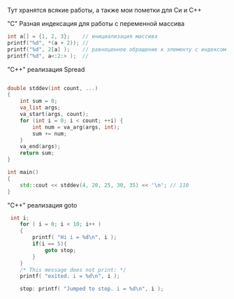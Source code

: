 Тут хранятся всякие работы, а также мои пометки для Си и С++

"С" Разная индексация для работы с переменной массива
```C
int a[] = {1, 2, 3};    // инициализация массива
printf("%d", *(a + 2)); // 
printf("%d", 2[a] );    // равноценное обращение к элементу с индексом "2"
printf("%d", a<:2:> );  //
```


"С++" реализация Spread
```C++

double stddev(int count, ...) 
{
    int sum = 0;
    va_list args;
    va_start(args, count);
    for (int i = 0; i < count; ++i) {
        int num = va_arg(args, int);
        sum += num;
    }
    va_end(args);
    return sum;
}

int main()
{
    std::cout << stddev(4, 20, 25, 30, 35) << '\n'; // 110
}
```

"С++" реализация goto
```C++
 int i;
    for ( i = 0; i < 10; i++ )
    {
        printf( "Hi i = %d\n", i );
        if(i == 5){
            goto stop;
        }
    }
    /* This message does not print: */
    printf( "exited. i = %d\n", i );

    stop: printf( "Jumped to stop. i = %d\n", i );
```
